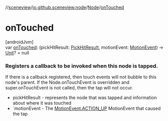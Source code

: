 //[sceneview](../../../index.md)/[io.github.sceneview.node](../index.md)/[Node](index.md)/[onTouched](on-touched.md)

# onTouched

[androidJvm]\
var [onTouched](on-touched.md): (pickHitResult: [PickHitResult](../../com.google.ar.sceneform/-pick-hit-result/index.md), motionEvent: [MotionEvent](https://developer.android.com/reference/kotlin/android/view/MotionEvent.html)) -&gt; [Unit](https://kotlinlang.org/api/latest/jvm/stdlib/kotlin/-unit/index.html)? = null

###  Registers a callback to be invoked when this node is tapped.

If there is a callback registered, then touch events will not bubble to this node's parent. If the Node.onTouchEvent is overridden and super.onTouchEvent is not called, then the tap will not occur.

- 
   pickHitResult - represents the node that was tapped and information about where it was touched
- 
   `motionEvent - The [MotionEvent.ACTION_UP](https://developer.android.com/reference/kotlin/android/view/MotionEvent.html#action_up) MotionEvent that caused the tap
